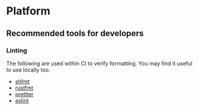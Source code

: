 # Platform

## Recommended tools for developers

### Linting

The following are used within CI to verify formatting. You may find it useful to use locally too.

- [shfmt](https://github.com/mvdan/sh)
- [rustfmt](https://github.com/rust-lang/rustfmt)
- [prettier](https://prettier.io)
- [eslint](https://eslint.org/)
